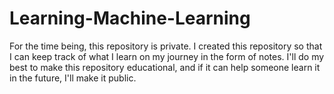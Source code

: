 # Learning-Machine-Learning
For the time being, this repository is private. I created this repository so that I can keep track of what I learn on my journey in the form of notes. I'll do my best to make this repository educational, and if it can help someone learn it in the future, I'll make it public.
